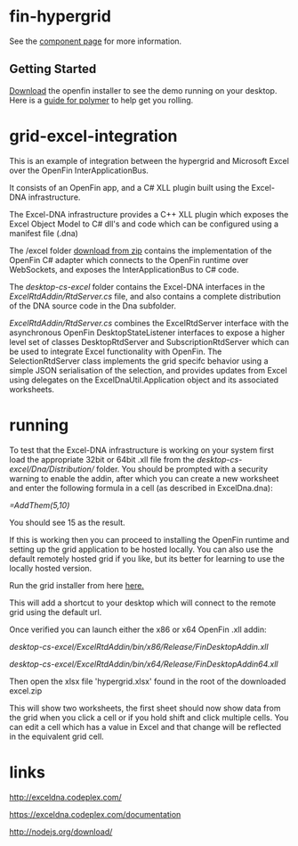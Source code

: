 fin-hypergrid
================

See the [component page](http://openfin.github.io/fin-hypergrid/components/fin-hypergrid/) for more information.

## Getting Started
[Download](https://dl.openfin.co/services/download?fileName=hypergrid-demo-installer&config=http://openfin.github.io/fin-hypergrid/components/fin-hypergrid/demo.json) the openfin installer to see the demo running on your desktop. 
Here is a [guide for polymer](https://www.polymer-project.org/) to help get you rolling.

grid-excel-integration
======================

This is an example of integration between the hypergrid and Microsoft Excel over the OpenFin InterApplicationBus.

It consists of an OpenFin app, and a C# XLL plugin built using the Excel-DNA infrastructure.  


The Excel-DNA infrastructure provides a C++ XLL plugin which exposes the Excel Object Model to C# dll's and code which can be configured using a manifest file (.dna)

The /excel folder [download from zip](http://openfin.github.io/fin-hypergrid/components/fin-hypergrid/excel.zip) contains the implementation of the OpenFin C# adapter which connects to the OpenFin runtime over WebSockets, and exposes the InterApplicationBus to C# code.

The *desktop-cs-excel* folder contains the Excel-DNA interfaces in the *ExcelRtdAddin/RtdServer.cs* file, and also contains a complete distribution of the DNA source code in the Dna subfolder.

*ExcelRtdAddin/RtdServer.cs* combines the ExcelRtdServer interface with the asynchronous OpenFin DesktopStateListener interfaces to expose a higher level set of classes DesktopRtdServer and SubscriptionRtdServer which can be used to integrate Excel functionality with OpenFin.  The SelectionRtdServer class implements the grid specifc behavior using a simple JSON serialisation of the selection, and provides updates from Excel using delegates on the ExcelDnaUtil.Application object and its associated worksheets.


running
=======

To test that the Excel-DNA infrastructure is working on your system first load the appropriate 32bit or 64bit .xll file from the *desktop-cs-excel/Dna/Distribution/* folder.  You should be prompted with a security warning to enable the addin, after which you can create a new worksheet and enter the following formula in a cell (as described in ExcelDna.dna):

*=AddThem(5,10)*

You should see 15 as the result.

If this is working then you can proceed to installing the OpenFin runtime and setting up the grid application to be hosted locally.  You can also use the default remotely hosted grid if you like, but its better for learning to use the locally hosted version.

Run the grid installer from here [here.](https://dl.openfin.co/services/download?fileName=hypergrid-demo-installer&config=http://openfin.github.io/fin-hypergrid/components/fin-hypergrid/demo.json)

This will add a shortcut to your desktop which will connect to the remote grid using the default url.  

Once verified you can launch either the x86 or x64 OpenFin .xll addin:

*desktop-cs-excel/ExcelRtdAddin/bin/x86/Release/FinDesktopAddin.xll*

*desktop-cs-excel/ExcelRtdAddin/bin/x64/Release/FinDesktopAddin64.xll*


Then open the xlsx file 'hypergrid.xlsx' found in the root of the downloaded excel.zip

This will show two worksheets, the first sheet should now show data from the grid when you click a cell or if you hold shift and click multiple cells.  You can edit a cell which has a value in Excel and that change will be reflected in the equivalent grid cell.


links
=====

http://exceldna.codeplex.com/

https://exceldna.codeplex.com/documentation

http://nodejs.org/download/

